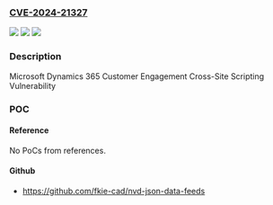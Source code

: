 ### [CVE-2024-21327](https://cve.mitre.org/cgi-bin/cvename.cgi?name=CVE-2024-21327)
![](https://img.shields.io/static/v1?label=Product&message=Microsoft%20Dynamics%20365%20Customer%20Engagement%20V9.1&color=blue)
![](https://img.shields.io/static/v1?label=Version&message=9.0%3C%209.1.25.17%20&color=brighgreen)
![](https://img.shields.io/static/v1?label=Vulnerability&message=Spoofing&color=brighgreen)

### Description

Microsoft Dynamics 365 Customer Engagement Cross-Site Scripting Vulnerability

### POC

#### Reference
No PoCs from references.

#### Github
- https://github.com/fkie-cad/nvd-json-data-feeds

